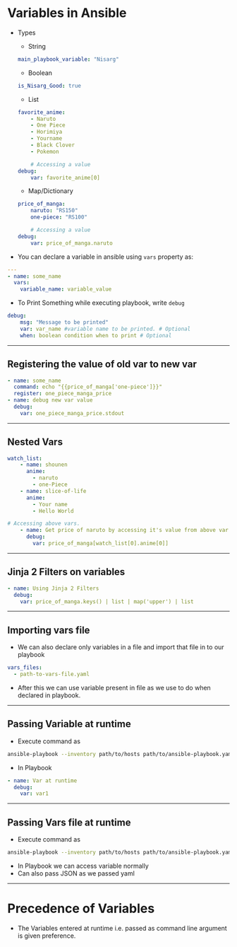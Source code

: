 # Variables in Ansible
- Types
    - String
    ```yaml
    main_playbook_variable: "Nisarg"
    ```
    - Boolean
    ```yaml
    is_Nisarg_Good: true
    ```
    - List
    ```yaml
    favorite_anime:
        - Naruto
        - One Piece
        - Horimiya
        - Yourname
        - Black Clover
        - Pokemon

        # Accessing a value
    debug:
        var: favorite_anime[0]
    ```
    - Map/Dictionary
    ```yaml
    price_of_manga:
        naruto: "RS150"
        one-piece: "RS100"

        # Accessing a value
    debug:
        var: price_of_manga.naruto
    ```

- You can declare a variable in ansible using ```vars``` property as:
```yaml
---
- name: some_name
  vars:
    variable_name: variable_value
```

- To Print Something while executing playbook, write ```debug```

```yaml
debug:
    msg: "Message to be printed"
    var: var_name #variable name to be printed. # Optional
    when: boolean condition when to print # Optional
```

---

## Registering the value of old var to new var
```yaml
- name: some_name
  command: echo "{{price_of_manga['one-piece']}}"
  register: one_piece_manga_price
- name: debug new var value
  debug: 
    var: one_piece_manga_price.stdout
```

---

## Nested Vars
```yaml
watch_list:
    - name: shounen
      anime:
        - naruto
        - one-Piece
    - name: slice-of-life
      anime:
        - Your name
        - Hello World

# Accessing above vars.
    - name: Get price of naruto by accessing it's value from above var and using it in price_of_manga var.
      debug:
        var: price_of_manga[watch_list[0].anime[0]]
```

---

## Jinja 2 Filters on variables
```yaml
- name: Using Jinja 2 Filters
  debug:
    var: price_of_manga.keys() | list | map('upper') | list
```

---


## Importing vars file
- We can also declare only variables in a file and import that file in to our playbook
```yaml
vars_files:
  - path-to-vars-file.yaml
```
- After this we can use variable present in file as we use to do when declared in playbook.

---

## Passing Variable at runtime
- Execute command as
```bash
ansible-playbook --inventory path/to/hosts path/to/ansible-playbook.yaml --extra-vars '{"var1":"This is Extra Var"}'
```

- In Playbook
```yaml
- name: Var at runtime
  debug:
    var: var1
```

---

## Passing Vars file at runtime
- Execute command as
```bash
ansible-playbook --inventory path/to/hosts path/to/ansible-playbook.yaml --extra-vars "@path/to/vars-file.yaml"
```
- In Playbook we can access variable normally
- Can also pass JSON as we passed yaml

---
# Precedence of Variables
- The Variables entered at runtime i.e. passed as command line argument is given preference.
